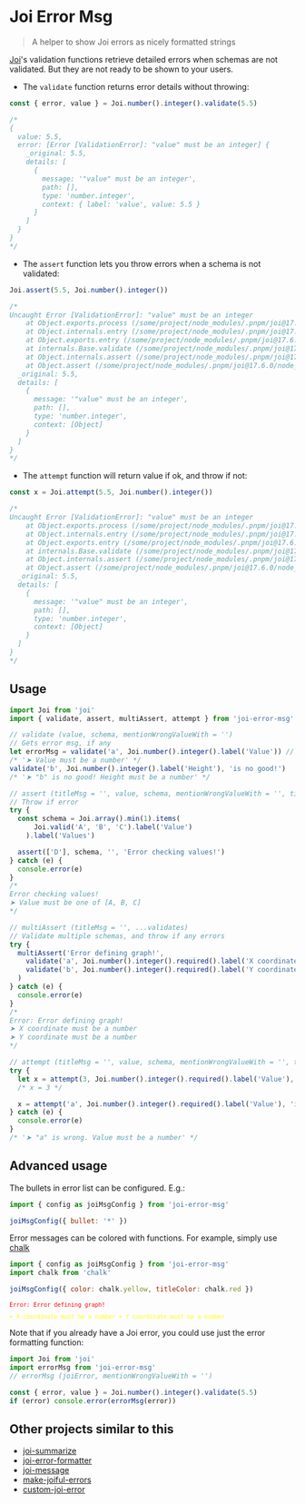 # Joi Error Msg

> A helper to show Joi errors as nicely formatted strings

[Joi](https://www.npmjs.com/package/joi)'s validation functions retrieve detailed errors when schemas are not validated. But they are not ready to be shown to your users.

- The `validate` function returns error details without throwing:

```js
const { error, value } = Joi.number().integer().validate(5.5)

/*
{
  value: 5.5,
  error: [Error [ValidationError]: "value" must be an integer] {
    _original: 5.5,
    details: [
      {
        message: '"value" must be an integer',
        path: [],
        type: 'number.integer',
        context: { label: 'value', value: 5.5 }
      }
    ]
  }
}
*/
```

- The `assert` function lets you throw errors when a schema is not validated:

```js
Joi.assert(5.5, Joi.number().integer())

/*
Uncaught Error [ValidationError]: "value" must be an integer
    at Object.exports.process (/some/project/node_modules/.pnpm/joi@17.6.0/node_modules/joi/lib/errors.js:193:16)
    at Object.internals.entry (/some/project/node_modules/.pnpm/joi@17.6.0/node_modules/joi/lib/validator.js:153:26)
    at Object.exports.entry (/some/project/node_modules/.pnpm/joi@17.6.0/node_modules/joi/lib/validator.js:27:30)
    at internals.Base.validate (/some/project/node_modules/.pnpm/joi@17.6.0/node_modules/joi/lib/base.js:548:26)
    at Object.internals.assert (/some/project/node_modules/.pnpm/joi@17.6.0/node_modules/joi/lib/index.js:225:27)
    at Object.assert (/some/project/node_modules/.pnpm/joi@17.6.0/node_modules/joi/lib/index.js:102:19) {
  _original: 5.5,
  details: [
    {
      message: '"value" must be an integer',
      path: [],
      type: 'number.integer',
      context: [Object]
    }
  ]
}
*/
```

- The `attempt` function will return value if ok, and throw if not:

```js
const x = Joi.attempt(5.5, Joi.number().integer())

/*
Uncaught Error [ValidationError]: "value" must be an integer
    at Object.exports.process (/some/project/node_modules/.pnpm/joi@17.6.0/node_modules/joi/lib/errors.js:193:16)
    at Object.internals.entry (/some/project/node_modules/.pnpm/joi@17.6.0/node_modules/joi/lib/validator.js:153:26)
    at Object.exports.entry (/some/project/node_modules/.pnpm/joi@17.6.0/node_modules/joi/lib/validator.js:27:30)
    at internals.Base.validate (/some/project/node_modules/.pnpm/joi@17.6.0/node_modules/joi/lib/base.js:548:26)
    at Object.internals.assert (/some/project/node_modules/.pnpm/joi@17.6.0/node_modules/joi/lib/index.js:225:27)
    at Object.assert (/some/project/node_modules/.pnpm/joi@17.6.0/node_modules/joi/lib/index.js:102:19) {
  _original: 5.5,
  details: [
    {
      message: '"value" must be an integer',
      path: [],
      type: 'number.integer',
      context: [Object]
    }
  ]
}
*/
```

## Usage

```js
import Joi from 'joi'
import { validate, assert, multiAssert, attempt } from 'joi-error-msg'

// validate (value, schema, mentionWrongValueWith = '')
// Gets error msg, if any
let errorMsg = validate('a', Joi.number().integer().label('Value')) // use joi's label to define value's name
/* '➤ Value must be a number' */
validate('b', Joi.number().integer().label('Height'), 'is no good!')
/* '➤ "b" is no good! Height must be a number' */

// assert (titleMsg = '', value, schema, mentionWrongValueWith = '', titleMsg = '')
// Throw if error
try {
  const schema = Joi.array().min(1).items(
      Joi.valid('A', 'B', 'C').label('Value')
    ).label('Values')

  assert(['D'], schema, '', 'Error checking values!')
} catch (e) {
  console.error(e)
}
/*
Error checking values!
➤ Value must be one of [A, B, C]
*/

// multiAssert (titleMsg = '', ...validates)
// Validate multiple schemas, and throw if any errors
try {
  multiAssert('Error defining graph!',
    validate('a', Joi.number().integer().required().label('X coordinate')),
    validate('b', Joi.number().integer().required().label('Y coordinate'))
  )
} catch (e) {
  console.error(e)
}
/*
Error: Error defining graph!
➤ X coordinate must be a number
➤ Y coordinate must be a number
*/

// attempt (titleMsg = '', value, schema, mentionWrongValueWith = '', titleMsg = '')
try {
  let x = attempt(3, Joi.number().integer().required().label('Value'), 'is wrong.')
  /* x = 3 */

  x = attempt('a', Joi.number().integer().required().label('Value'), 'is wrong.')
} catch (e) {
  console.error(e)
}
/* '➤ "a" is wrong. Value must be a number' */
```

## Advanced usage

The bullets in error list can be configured. E.g.:

```js
import { config as joiMsgConfig } from 'joi-error-msg'

joiMsgConfig({ bullet: '*' })
```

Error messages can be colored with functions. For example, simply use [chalk](https://www.npmjs.com/package/chalk)

```js
import { config as joiMsgConfig } from 'joi-error-msg'
import chalk from 'chalk'

joiMsgConfig({ color: chalk.yellow, titleColor: chalk.red })
```

<div style="font-family: monospace; font-size: small">
<span style="color: red">
Error: Error defining graph!
</span>
<span style="color: yellow">

➤ X coordinate must be a number
➤ Y coordinate must be a number
</span>
</div>

Note that if you already have a Joi error, you could use just the error formatting function:

```js
import Joi from 'joi'
import errorMsg from 'joi-error-msg'
// errorMsg (joiError, mentionWrongValueWith = '')

const { error, value } = Joi.number().integer().validate(5.5)
if (error) console.error(errorMsg(error))
```

## Other projects similar to this

- [joi-summarize](https://www.npmjs.com/package/joi-summarize)
- [joi-error-formatter](https://www.npmjs.com/package/joi-error-formatter)
- [joi-message](https://www.npmjs.com/package/joi-message)
- [make-joiful-errors](https://www.npmjs.com/package/make-joiful-errors)
- [custom-joi-error](https://www.npmjs.com/package/custom-joi-error)
